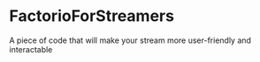 # FactorioForStreamers
 A piece of code that will make your stream more user-friendly and interactable
